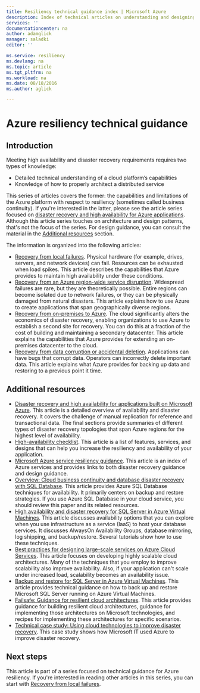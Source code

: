 ```yaml
---
title: Resiliency technical guidance index | Microsoft Azure
description: Index of technical articles on understanding and designing resilient, highly available, fault-tolerant applications, as well as planning for disaster recovery and business continuity
services: ''
documentationcenter: na
author: adamglick
manager: saladki
editor: ''

ms.service: resiliency
ms.devlang: na
ms.topic: article
ms.tgt_pltfrm: na
ms.workload: na
ms.date: 08/18/2016
ms.author: aglick

---
```

# Azure resiliency technical guidance
## Introduction
Meeting high availability and disaster recovery requirements requires two types of knowledge:

* Detailed technical understanding of a cloud platform’s capabilities
* Knowledge of how to properly architect a distributed service

This series of articles covers the former: the capabilities and limitations of the Azure platform with respect to resiliency (sometimes called business continuity). If you're interested in the latter, please see the article series focused on [disaster recovery and high availability for Azure applications](https://aka.ms/drtechguide). Although this article series touches on architecture and design patterns, that's not the focus of the series. For design guidance, you can consult the material in the [Additional resources](#additional-resources) section.

The information is organized into the following articles:

* [Recovery from local failures](resiliency-technical-guidance-recovery-local-failures.md).
  Physical hardware (for example, drives, servers, and network devices) can fail. Resources can be exhausted when load spikes. This article describes the capabilities that Azure provides to maintain high availability under these conditions.
* [Recovery from an Azure region-wide service disruption](resiliency-technical-guidance-recovery-loss-azure-region.md).
  Widespread failures are rare, but they are theoretically possible. Entire regions can become isolated due to network failures, or they can be physically damaged from natural disasters. This article explains how to use Azure to create applications that span geographically diverse regions.
* [Recovery from on-premises to Azure](resiliency-technical-guidance-recovery-on-premises-azure.md).
  The cloud significantly alters the economics of disaster recovery, enabling organizations to use Azure to establish a second site for recovery. You can do this at a fraction of the cost of building and maintaining a secondary datacenter. This article explains the capabilities that Azure provides for extending an on-premises datacenter to the cloud.
* [Recovery from data corruption or accidental deletion](resiliency-technical-guidance-recovery-data-corruption.md).
  Applications can have bugs that corrupt data. Operators can incorrectly delete important data. This article explains what Azure provides for backing up data and restoring to a previous point it time.

## Additional resources
* [Disaster recovery and high availability for applications built on Microsoft Azure](resiliency-disaster-recovery-high-availability-azure-applications.md).
  This article is a detailed overview of availability and disaster recovery. It covers the challenge of manual replication for reference and transactional data. The final sections provide summaries of different types of disaster recovery topologies that span Azure regions for the highest level of availability.
* [High-availability checklist](resiliency-high-availability-checklist.md).
  This article is a list of features, services, and designs that can help you increase the resiliency and availability of your application.
* [Microsoft Azure service resiliency guidance](resiliency-service-guidance-index.md).
  This article is an index of Azure services and provides links to both disaster recovery guidance and design guidance.
* [Overview: Cloud business continuity and database disaster recovery with SQL Database](../sql-database/sql-database-business-continuity.md).
  This article provides Azure SQL Database techniques for availability. It primarily centers on backup and restore strategies. If you use Azure SQL Database in your cloud service, you should review this paper and its related resources.
* [High availability and disaster recovery for SQL Server in Azure Virtual Machines](../virtual-machines/virtual-machines-windows-sql-high-availability-dr.md).
  This article discusses availability options that you can explore when you use infrastructure as a service (IaaS) to host your database services. It discusses AlwaysOn Availability Groups, database mirroring, log shipping, and backup/restore. Several tutorials show how to use these techniques.
* [Best practices for designing large-scale services on Azure Cloud Services](https://azure.microsoft.com//blog/best-practices-for-designing-large-scale-services-on-windows-azure/).
  This article focuses on developing highly scalable cloud architectures. Many of the techniques that you employ to improve scalability also improve availability. Also, if your application can't scale under increased load, scalability becomes an availability issue.
* [Backup and restore for SQL Server in Azure Virtual Machines](../virtual-machines/virtual-machines-windows-sql-backup-recovery.md).
  This article provides technical guidance on how to back up and restore Microsoft SQL Server running on Azure Virtual Machines.
* [Failsafe: Guidance for resilient cloud architectures](https://channel9.msdn.com/Series/FailSafe).
  This article provides guidance for building resilient cloud architectures, guidance for implementing those architectures on Microsoft technologies, and recipes for implementing these architectures for specific scenarios.
* [Technical case study: Using cloud technologies to improve disaster recovery](https://www.microsoft.com/itshowcase/Article/Content/737/Using-cloud-technologies-to-improve-disaster-recovery).
  This case study shows how Microsoft IT used Azure to improve disaster recovery.

## Next steps
This article is part of a series focused on technical guidance for Azure resiliency. If you're interested in reading other articles in this series, you can start with [Recovery from local failures](resiliency-technical-guidance-recovery-local-failures.md).

